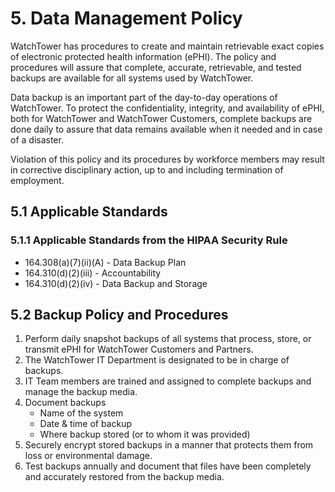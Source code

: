 # 5. Data Management Policy

WatchTower has procedures to create and maintain retrievable exact copies of electronic protected health information \(ePHI\). The policy and procedures will assure that complete, accurate, retrievable, and tested backups are available for all systems used by WatchTower.

Data backup is an important part of the day-to-day operations of WatchTower. To protect the confidentiality, integrity, and availability of ePHI, both for WatchTower and WatchTower Customers, complete backups are done daily to assure that data remains available when it needed and in case of a disaster.

Violation of this policy and its procedures by workforce members may result in corrective disciplinary action, up to and including termination of employment.

## 5.1 Applicable Standards

### 5.1.1 Applicable Standards from the HIPAA Security Rule

* 164.308\(a\)\(7\)\(ii\)\(A\) - Data Backup Plan
* 164.310\(d\)\(2\)\(iii\) - Accountability
* 164.310\(d\)\(2\)\(iv\) - Data Backup and Storage

## 5.2 Backup Policy and Procedures

1. Perform daily snapshot backups of all systems that process, store, or transmit ePHI for WatchTower Customers and Partners.
2. The WatchTower IT Department is designated to be in charge of backups.
3. IT Team members are trained and assigned to complete backups and manage the backup media.
4. Document backups
   * Name of the system
   * Date & time of backup
   * Where backup stored \(or to whom it was provided\)
5. Securely encrypt stored backups in a manner that protects them from loss or environmental damage.
6. Test backups annually and document that files have been completely and accurately restored from the backup media.

